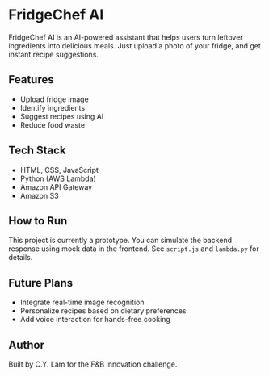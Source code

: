# FridgeChef AI

FridgeChef AI is an AI-powered assistant that helps users turn leftover ingredients into delicious meals. Just upload a photo of your fridge, and get instant recipe suggestions.

## Features
- Upload fridge image
- Identify ingredients
- Suggest recipes using AI
- Reduce food waste

## Tech Stack
- HTML, CSS, JavaScript
- Python (AWS Lambda)
- Amazon API Gateway
- Amazon S3

## How to Run
This project is currently a prototype. You can simulate the backend response using mock data in the frontend. See `script.js` and `lambda.py` for details.

## Future Plans
- Integrate real-time image recognition
- Personalize recipes based on dietary preferences
- Add voice interaction for hands-free cooking

## Author
Built by C.Y. Lam for the F&B Innovation challenge.
